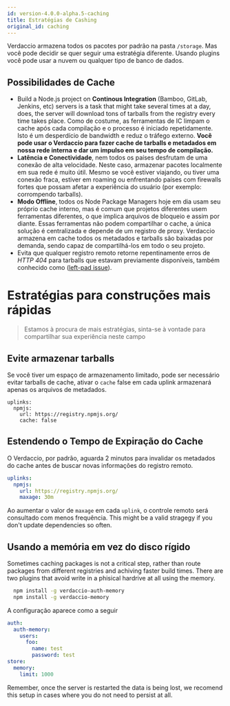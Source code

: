 ```yaml
---
id: version-4.0.0-alpha.5-caching
title: Estratégias de Cashing
original_id: caching
---
```


Verdaccio armazena todos os pacotes por padrão na pasta `/storage`. Mas você pode decidir se quer seguir uma estratégia diferente. Usando plugins você pode usar a nuvem ou qualquer tipo de banco de dados.

## Possibilidades de Cache

* Build a Node.js project on **Continous Integration** (Bamboo, GitLab, Jenkins, etc) servers is a task that might take several times at a day, does, the server will download tons of tarballs from the registry every time takes place. Como de costume, as ferramentas de IC limpam o cache após cada compilação e o processo é iniciado repetidamente. Isto é um desperdício de bandwidth e reduz o tráfego externo. **Você pode usar o Verdaccio para fazer cache de tarballs e metadados em nossa rede interna e dar um impulso em seu tempo de compilação.**
* **Latência e Conectividade**, nem todos os países desfrutam de uma conexão de alta velocidade. Neste caso, armazenar pacotes localmente em sua rede é muito útil. Mesmo se você estiver viajando, ou tiver uma conexão fraca, estiver em roaming ou enfrentando países com firewalls fortes que possam afetar a experiência do usuário (por exemplo: corrompendo tarballs).
* **Modo Offline**, todos os Node Package Managers hoje em dia usam seu próprio cache interno, mas é comum que projetos diferentes usem ferramentas diferentes, o que implica arquivos de bloqueio e assim por diante. Essas ferramentas não podem compartilhar o cache, a única solução é centralizada e depende de um registro de proxy. Verdaccio armazena em cache todos os metadados e tarballs são baixadas por demanda, sendo capaz de compartilhá-los em todo o seu projeto.
* Evita que qualquer registro remoto retorne repentinamente erros de *HTTP 404* para tarballs que estavam previamente disponíveis, também conhecido como ([left-pad issue](https://www.theregister.co.uk/2016/03/23/npm_left_pad_chaos/)).

# Estratégias para construções mais rápidas

> Estamos à procura de mais estratégias, sinta-se à vontade para compartilhar sua experiência neste campo

## Evite armazenar tarballs

Se você tiver um espaço de armazenamento limitado, pode ser necessário evitar tarballs de cache, ativar o `cache` false em cada uplink armazenará apenas os arquivos de metadados.

    uplinks:
      npmjs:
        url: https://registry.npmjs.org/
        cache: false
    

## Estendendo o Tempo de Expiração do Cache

O Verdaccio, por padrão, aguarda 2 minutos para invalidar os metadados do cache antes de buscar novas informações do registro remoto.

```yaml
uplinks:
  npmjs:
    url: https://registry.npmjs.org/
    maxage: 30m
```

Ao aumentar o valor de `maxage` em cada `uplink`, o controle remoto será consultado com menos frequência. This might be a valid stragegy if you don't update dependencies so often.

## Usando a memória em vez do disco rígido

Sometimes caching packages is not a critical step, rather than route packages from different registries and achiving faster build times. There are two plugins that avoid write in a phisical hardrive at all using the memory.

```bash
  npm install -g verdaccio-auth-memory
  npm install -g verdaccio-memory
```

A configuração aparece como a seguir

```yaml
auth:
  auth-memory:
    users:
      foo:
        name: test
        password: test
store:
  memory:
    limit: 1000
```

Remember, once the server is restarted the data is being lost, we recomend this setup in cases where you do not need to persist at all.